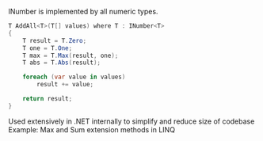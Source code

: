 


INumber is implemented by all numeric types.

```cs
T AddAll<T>(T[] values) where T : INumber<T>
{
    T result = T.Zero;
    T one = T.One;
    T max = T.Max(result, one);
    T abs = T.Abs(result);

    foreach (var value in values)
        result += value;

    return result;
}
```

Used extensively in .NET internally to simplify and reduce size of codebase
Example: Max and Sum extension methods in LINQ
